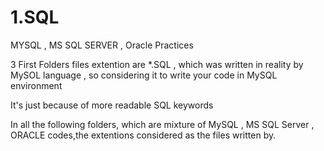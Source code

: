 # 1.SQL
MYSQL , MS SQL SERVER , Oracle Practices

3 First Folders files extention are *.SQL , which was written in reality by MySOL language , so considering it to write your code in MySQL environment

It's just because of more readable SQL keywords

In all the following folders, which are mixture of MySQL , MS SQL Server , ORACLE codes,the extentions considered as the files written by.
